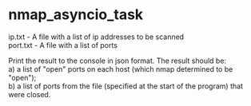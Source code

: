 # nmap_asyncio_task
ip.txt - A file with a list of ip addresses to be scanned\
port.txt - A file with a list of ports

Print the result to the console in json format. The result should be:\
a) a list of "open" ports on each host (which nmap determined to be "open");\
b) a list of ports from the file (specified at the start of the program) that were closed.